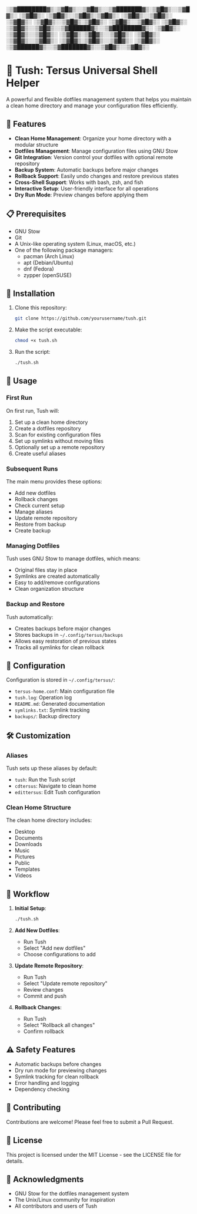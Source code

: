 ░▒▓████████▓▒░▒▓█▓▒░░▒▓█▓▒░░▒▓███████▓▒░▒▓█▓▒░░▒▓█▓▒░ 
░▒▓█▓▒░   ░▒▓█▓▒░░▒▓█▓▒░▒▓█▓▒░      ░▒▓█▓▒░░▒▓█▓▒░ 
░▒▓█▓▒░   ░▒▓█▓▒░░▒▓█▓▒░▒▓█▓▒░      ░▒▓█▓▒░░▒▓█▓▒░ 
░▒▓█▓▒░   ░▒▓█▓▒░░▒▓█▓▒░░▒▓██████▓▒░░▒▓████████▓▒░ 
░▒▓█▓▒░   ░▒▓█▓▒░░▒▓█▓▒░      ░▒▓█▓▒░▒▓█▓▒░░▒▓█▓▒░ 
░▒▓█▓▒░   ░▒▓█▓▒░░▒▓█▓▒░      ░▒▓█▓▒░▒▓█▓▒░░▒▓█▓▒░ 
░▒▓█▓▒░    ░▒▓██████▓▒░░▒▓███████▓▒░░▒▓█▓▒░░▒▓█▓▒░ 
                                              
# 💠 Tush: Tersus Universal Shell Helper

A powerful and flexible dotfiles management system that helps you maintain a clean home directory and manage your configuration files efficiently.

## 🌟 Features

- **Clean Home Management**: Organize your home directory with a modular structure
- **Dotfiles Management**: Manage configuration files using GNU Stow
- **Git Integration**: Version control your dotfiles with optional remote repository
- **Backup System**: Automatic backups before major changes
- **Rollback Support**: Easily undo changes and restore previous states
- **Cross-Shell Support**: Works with bash, zsh, and fish
- **Interactive Setup**: User-friendly interface for all operations
- **Dry Run Mode**: Preview changes before applying them

## 📋 Prerequisites

- GNU Stow
- Git
- A Unix-like operating system (Linux, macOS, etc.)
- One of the following package managers:
  - pacman (Arch Linux)
  - apt (Debian/Ubuntu)
  - dnf (Fedora)
  - zypper (openSUSE)

## 🚀 Installation

1. Clone this repository:
   ```bash
   git clone https://github.com/yourusername/tush.git
   ```

2. Make the script executable:
   ```bash
   chmod +x tush.sh
   ```

3. Run the script:
   ```bash
   ./tush.sh
   ```

## 🎯 Usage

### First Run

On first run, Tush will:
1. Set up a clean home directory
2. Create a dotfiles repository
3. Scan for existing configuration files
4. Set up symlinks without moving files
5. Optionally set up a remote repository
6. Create useful aliases

### Subsequent Runs

The main menu provides these options:
- Add new dotfiles
- Rollback changes
- Check current setup
- Manage aliases
- Update remote repository
- Restore from backup
- Create backup

### Managing Dotfiles

Tush uses GNU Stow to manage dotfiles, which means:
- Original files stay in place
- Symlinks are created automatically
- Easy to add/remove configurations
- Clean organization structure

### Backup and Restore

Tush automatically:
- Creates backups before major changes
- Stores backups in `~/.config/tersus/backups`
- Allows easy restoration of previous states
- Tracks all symlinks for clean rollback

## 🔧 Configuration

Configuration is stored in `~/.config/tersus/`:
- `tersus-home.conf`: Main configuration file
- `tush.log`: Operation log
- `README.md`: Generated documentation
- `symlinks.txt`: Symlink tracking
- `backups/`: Backup directory

## 🛠️ Customization

### Aliases

Tush sets up these aliases by default:
- `tush`: Run the Tush script
- `cdtersus`: Navigate to clean home
- `edittersus`: Edit Tush configuration

### Clean Home Structure

The clean home directory includes:
- Desktop
- Documents
- Downloads
- Music
- Pictures
- Public
- Templates
- Videos

## 🔄 Workflow

1. **Initial Setup**:
   ```bash
   ./tush.sh
   ```

2. **Add New Dotfiles**:
   - Run Tush
   - Select "Add new dotfiles"
   - Choose configurations to add

3. **Update Remote Repository**:
   - Run Tush
   - Select "Update remote repository"
   - Review changes
   - Commit and push

4. **Rollback Changes**:
   - Run Tush
   - Select "Rollback all changes"
   - Confirm rollback

## ⚠️ Safety Features

- Automatic backups before changes
- Dry run mode for previewing changes
- Symlink tracking for clean rollback
- Error handling and logging
- Dependency checking

## 🤝 Contributing

Contributions are welcome! Please feel free to submit a Pull Request.

## 📝 License

This project is licensed under the MIT License - see the LICENSE file for details.

## 🙏 Acknowledgments

- GNU Stow for the dotfiles management system
- The Unix/Linux community for inspiration
- All contributors and users of Tush
